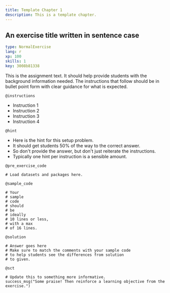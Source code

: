 ```yaml
---
title: Template Chapter 1
description: This is a template chapter.
---
```


## An exercise title written in sentence case

```yaml
type: NormalExercise
lang: r
xp: 100
skills: 1
key: 3008b81338
```

This is the assignment text. It should help provide students with the background information needed.
The instructions that follow should be in bullet point form with clear guidance for what is expected.

`@instructions`
- Instruction 1
- Instruction 2
- Instruction 3
- Instruction 4

`@hint`
- Here is the hint for this setup problem. 
- It should get students 50% of the way to the correct answer.
- So don't provide the answer, but don't just reiterate the instructions.
- Typically one hint per instruction is a sensible amount.

`@pre_exercise_code`

```{r}
# Load datasets and packages here.
```

`@sample_code`

```{r}
# Your
# sample
# code
# should
# be
# ideally
# 10 lines or less,
# with a max
# of 16 lines.
```

`@solution`

```{r}
# Answer goes here
# Make sure to match the comments with your sample code
# to help students see the differences from solution
# to given.
```

`@sct`

```{r}
# Update this to something more informative.
success_msg("Some praise! Then reinforce a learning objective from the exercise.")
```
